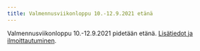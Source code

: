 ```yaml
---
title: Valmennusviikonloppu 10.-12.9.2021 etänä
---
```


Valmennusviikonloppu 10.-12.9.2021 pidetään etänä. [Lisätiedot ja ilmoittautuminen](https://matematiikkakilpailut.fi/aikataulu/2021W36/).
